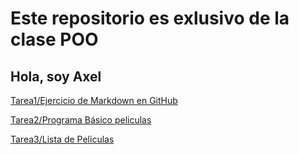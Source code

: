# Este repositorio es exlusivo de la clase POO

## Hola, soy Axel

[Tarea1/Ejercicio de Markdown en GitHub](./Setup/README.md)

[Tarea2/Programa Básico peliculas](./Peliculas)

[Tarea3/Lista de Peliculas](./ListaPeliculas)